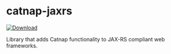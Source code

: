 catnap-jaxrs
===
[ ![Download](https://api.bintray.com/packages/gregwhitaker/maven/catnap-jaxrs/images/download.svg) ](https://bintray.com/gregwhitaker/maven/catnap-jaxrs/_latestVersion)

Library that adds Catnap functionality to JAX-RS compliant web frameworks.
